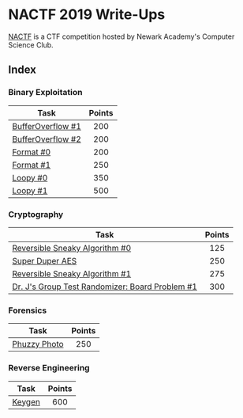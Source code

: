 # NACTF 2019 Write-Ups

[NACTF](https://www.nactf.com/) is a CTF competition hosted by Newark Academy's Computer Science Club.

## Index

### Binary Exploitation

| Task                                                                | Points           |
|---------------------------------------------------------------------|:----------------:|
| [BufferOverflow #1](Binary%20Exploitation/BufferOverflow%20%231)    |        200       |
| [BufferOverflow #2](Binary%20Exploitation/BufferOverflow%20%232)    |        200       |
| [Format #0](Binary%20Exploitation/Format%20%230)                    |        200       |
| [Format #1](Binary%20Exploitation/Format%20%231)                    |        250       |
| [Loopy #0](Binary%20Exploitation/Loopy%20%230)                      |        350       |
| [Loopy #1](Binary%20Exploitation/Loopy%20%231)                      |        500       |

### Cryptography

| Task                                                                                                                               | Points           |
|------------------------------------------------------------------------------------------------------------------------------------|:----------------:|
| [Reversible Sneaky Algorithm #0](Cryptography/Reversible%20Sneaky%20Algorithm%20%230)                                              |        125       |
| [Super Duper AES](Cryptography/Super%20Duper%20AES)                                                                                |        250       |
| [Reversible Sneaky Algorithm #1](Cryptography/Reversible%20Sneaky%20Algorithm%20%231)                                              |        275       |
| [Dr. J's Group Test Randomizer: Board Problem #1](Cryptography/Dr.%20J's%20Group%20Test%20Randomizer%20Board%20Problem%20%231)    |        300       |

### Forensics

| Task                                                                | Points           |
|---------------------------------------------------------------------|:----------------:|
| [Phuzzy Photo](Forensics/Phuzzy%20Photo)                            |        250       |

### Reverse Engineering

| Task                                                                | Points           |
|---------------------------------------------------------------------|:----------------:|
| [Keygen](Reverse%20Engineering/Keygen)                              |        600       |
